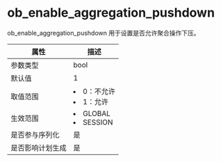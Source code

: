 # ob_enable_aggregation_pushdown

ob_enable_aggregation_pushdown 用于设置是否允许聚合操作下压。

|  **属性**  |                                                   **描述**                                                   |
|----------|------------------------------------------------------------------------------------------------------------|
| 参数类型     | bool                    |
| 默认值      | 1                       |
| 取值范围     | <li> 0：不允许   <li> 1：允许        |
| 生效范围     | <li> GLOBAL   <li> SESSION    |
| 是否参与序列化  | 是                       |
| 是否影响计划生成 | 是                       |
